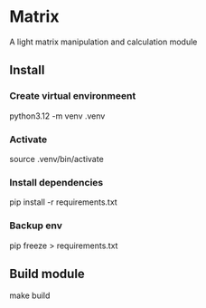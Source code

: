 # Matrix
A light matrix manipulation and calculation module

## Install

### Create virtual environmeent
python3.12 -m venv .venv

### Activate
source .venv/bin/activate

### Install dependencies
pip install -r requirements.txt

### Backup env
pip freeze > requirements.txt

## Build module
make build